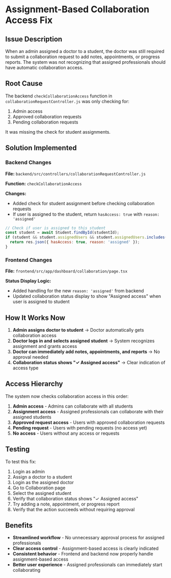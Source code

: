 # Assignment-Based Collaboration Access Fix

## Issue Description
When an admin assigned a doctor to a student, the doctor was still required to submit a collaboration request to add notes, appointments, or progress reports. The system was not recognizing that assigned professionals should have automatic collaboration access.

## Root Cause
The backend `checkCollaborationAccess` function in `collaborationRequestController.js` was only checking for:
1. Admin access
2. Approved collaboration requests
3. Pending collaboration requests

It was missing the check for student assignments.

## Solution Implemented

### Backend Changes
**File:** `backend/src/controllers/collaborationRequestController.js`

**Function:** `checkCollaborationAccess`

**Changes:**
- Added check for student assignment before checking collaboration requests
- If user is assigned to the student, return `hasAccess: true` with `reason: 'assigned'`

```javascript
// Check if user is assigned to this student
const student = await Student.findById(studentId);
if (student && student.assignedUsers && student.assignedUsers.includes(req.user.userId)) {
  return res.json({ hasAccess: true, reason: 'assigned' });
}
```

### Frontend Changes
**File:** `frontend/src/app/dashboard/collaboration/page.tsx`

**Status Display Logic:**
- Added handling for the new `reason: 'assigned'` from backend
- Updated collaboration status display to show "Assigned access" when user is assigned to student

## How It Works Now

1. **Admin assigns doctor to student** → Doctor automatically gets collaboration access
2. **Doctor logs in and selects assigned student** → System recognizes assignment and grants access
3. **Doctor can immediately add notes, appointments, and reports** → No approval needed
4. **Collaboration status shows "✓ Assigned access"** → Clear indication of access type

## Access Hierarchy
The system now checks collaboration access in this order:
1. **Admin access** - Admins can collaborate with all students
2. **Assignment access** - Assigned professionals can collaborate with their assigned students
3. **Approved request access** - Users with approved collaboration requests
4. **Pending request** - Users with pending requests (no access yet)
5. **No access** - Users without any access or requests

## Testing
To test this fix:
1. Login as admin
2. Assign a doctor to a student
3. Login as the assigned doctor
4. Go to Collaboration page
5. Select the assigned student
6. Verify that collaboration status shows "✓ Assigned access"
7. Try adding a note, appointment, or progress report
8. Verify that the action succeeds without requiring approval

## Benefits
- **Streamlined workflow** - No unnecessary approval process for assigned professionals
- **Clear access control** - Assignment-based access is clearly indicated
- **Consistent behavior** - Frontend and backend now properly handle assignment-based access
- **Better user experience** - Assigned professionals can immediately start collaborating 